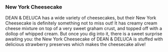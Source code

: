<h3>New York Cheesecake</h3>
DEAN & DELUCA has a wide variety of cheesecakes, but their New York Cheesecake is definitely something not to miss out! It has creamy cream cheese mixture on top of a very sweet graham crust, and topped off with a dollop of whipped cream. But once you dig into it, there is a sweet surprise awaiting you: the New York Cheesecake of DEAN & DELUCA is stuffed with delicious strawberry preserves which makes the cheesecake alive!